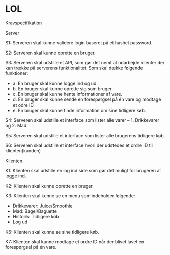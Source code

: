 # LOL

Kravspecifikation

                
Server

S1: Serveren skal kunne validere login baseret på et hashet password.

S2: Serveren skal kunne oprette en bruger. 

S3: Serveren skal udstille et API, som gør det nemt at udarbejde klienter der kan trække på serverens funktionalitet. Som skal dække følgende funktioner:
- a.	En bruger skal kunne logge ind og ud.
- b.	En bruger skal kunne oprette sig som bruger.
- c.	En bruger skal kunne hente informationer af vare.
- d.	En bruger skal kunne sende en forespørgsel på én vare og modtage et odre ID.
- e.	En bruger skal kunne finde information om sine tidligere køb.

S4: Serveren skal udstille et interface som lister alle varer – 1. Drikkevarer og  2. Mad.

S5: Serveren skal udstille et interface som lister alle brugerens tidligere køb.
 
S6: Serveren skal udstille et interface hvori der udstedes et ordre ID til klienten(kunden)
				

                    
Klienten

K1: Klienten skal udstille en log ind side som gør det muligt for brugeren at logge ind.  

K2: Klienten skal kunne oprette en bruger.

K3: Klienten skal kunne se en menu som indeholder følgende:
-	Drikkevarer: Juice/Smoothie
-	Mad: Bagel/Baguette
-	Historik: Tidligere køb
-	Log ud

K6: Klienten skal kunne se sine tidligere køb.

K7: Klienten skal kunne modtage et ordre ID når der blivet lavet en forespørgsel på én vare.
